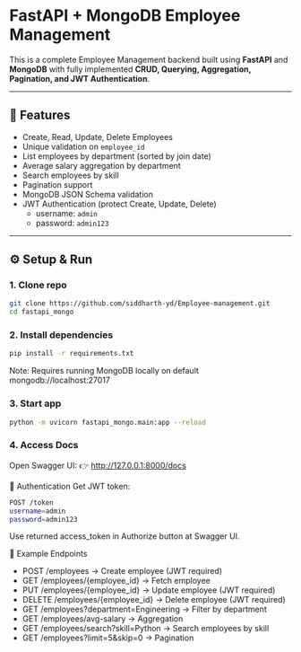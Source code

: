 # FastAPI + MongoDB Employee Management

This is a complete Employee Management backend built using **FastAPI** and **MongoDB** with fully implemented **CRUD, Querying, Aggregation, Pagination, and JWT Authentication**.

---

## 🚀 Features
- Create, Read, Update, Delete Employees
- Unique validation on `employee_id`
- List employees by department (sorted by join date)
- Average salary aggregation by department
- Search employees by skill
- Pagination support
- MongoDB JSON Schema validation
- JWT Authentication (protect Create, Update, Delete)
  - username: `admin`
  - password: `admin123`

---

## ⚙️ Setup & Run

### 1. Clone repo
```bash
git clone https://github.com/siddharth-yd/Employee-management.git
cd fastapi_mongo
```
### 2. Install dependencies
```bash
pip install -r requirements.txt
```
Note: Requires running MongoDB locally on default mongodb://localhost:27017

### 3. Start app
```bash
python -m uvicorn fastapi_mongo.main:app --reload
```
### 4. Access Docs
Open Swagger UI:
👉 http://127.0.0.1:8000/docs

🔑 Authentication
Get JWT token:

```bash
POST /token
username=admin
password=admin123
```
Use returned access_token in Authorize button at Swagger UI.

🧪 Example Endpoints
- POST /employees → Create employee (JWT required)
- GET /employees/{employee_id} → Fetch employee
- PUT /employees/{employee_id} → Update employee (JWT required)
- DELETE /employees/{employee_id} → Delete employee (JWT required)
- GET /employees?department=Engineering → Filter by department
- GET /employees/avg-salary → Aggregation
- GET /employees/search?skill=Python → Search employees by skill
- GET /employees?limit=5&skip=0 → Pagination